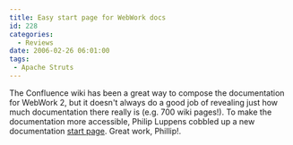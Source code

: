 ```yaml
---
title: Easy start page for WebWork docs
id: 228
categories:
  - Reviews
date: 2006-02-26 06:01:00
tags:
 - Apache Struts
---
```


The Confluence wiki has been a great way to compose the documentation for WebWork 2, but it doesn't always do a good job of revealing just how much documentation there really is (e.g. 700 wiki pages!). To make the documentation more accessible, Philip Luppens cobbled up a new documentation [start page](http://wiki.opensymphony.com/display/WW/EasyStartPage). Great work, Phillip!.